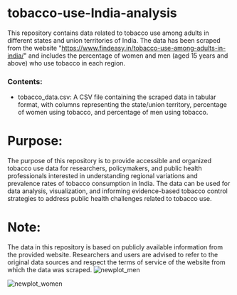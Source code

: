 # tobacco-use-India-analysis

This repository contains data related to tobacco use among adults in different states and union territories of India. The data has been scraped from the website "https://www.findeasy.in/tobacco-use-among-adults-in-india/" and includes the percentage of women and men (aged 15 years and above) who use tobacco in each region.

### Contents:

- tobacco_data.csv: A CSV file containing the scraped data in tabular format, with columns representing the state/union territory, percentage of women using tobacco, and percentage of men using tobacco.

# Purpose:

The purpose of this repository is to provide accessible and organized tobacco use data for researchers, policymakers, and public health professionals interested in understanding regional variations and prevalence rates of tobacco consumption in India. The data can be used for data analysis, visualization, and informing evidence-based tobacco control strategies to address public health challenges related to tobacco use.

# Note:

The data in this repository is based on publicly available information from the provided website. Researchers and users are advised to refer to the original data sources and respect the terms of service of the website from which the data was scraped.
![newplot_men](https://github.com/arnabde05/tobacco-use-India-analysis/assets/87455060/902372ed-3741-4ef7-a4e9-2d6c2cd26dbe)

![newplot_women](https://github.com/arnabde05/tobacco-use-India-analysis/assets/87455060/23812581-cb6a-4c28-9533-9c026a68e234)
